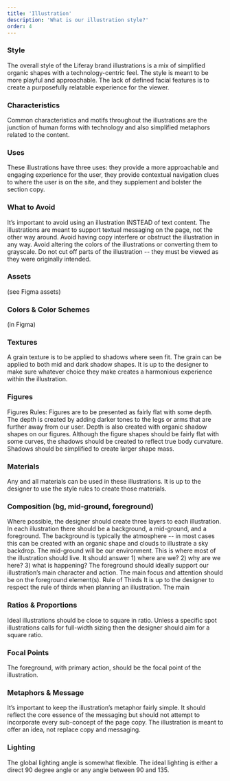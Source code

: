 ```yaml
---
title: 'Illustration'
description: 'What is our illustration style?'
order: 4
---
```


### Style

The overall style of the Liferay brand illustrations is a mix of simplified organic shapes with a technology-centric feel. The style is meant to be more playful and approachable. The lack of defined facial features is to create a purposefully relatable experience for the viewer.

### Characteristics

Common characteristics and motifs throughout the illustrations are the junction of human forms with technology and also simplified metaphors related to the content.

### Uses

These illustrations have three uses: they provide a more approachable and engaging experience for the user, they provide contextual navigation clues to where the user is on the site, and they supplement and bolster the section copy.

### What to Avoid

It’s important to avoid using an illustration INSTEAD of text content. The illustrations are meant to support textual messaging on the page, not the other way around. Avoid having copy interfere or obstruct the illustration in any way. Avoid altering the colors of the illustrations or converting them to grayscale. Do not cut off parts of the illustration -- they must be viewed as they were originally intended.

### Assets

(see Figma assets)

### Colors & Color Schemes

(in Figma)

### Textures

A grain texture is to be applied to shadows where seen fit. The grain can be applied to both mid and dark shadow shapes. It is up to the designer to make sure whatever choice they make creates a harmonious experience within the illustration.

### Figures

Figures Rules: Figures are to be presented as fairly flat with some depth. The depth is created by adding darker tones to the legs or arms that are further away from our user. Depth is also created with organic shadow shapes on our figures. Although the figure shapes should be fairly flat with some curves, the shadows should be created to reflect true body curvature. Shadows should be simplified to create larger shape mass.

### Materials

Any and all materials can be used in these illustrations. It is up to the designer to use the style rules to create those materials.

### Composition (bg, mid-ground, foreground)

Where possible, the designer should create three layers to each illustration. In each illustration there should be a background, a mid-ground, and a foreground. The background is typically the atmosphere -- in most cases this can be created with an organic shape and clouds to illustrate a sky backdrop. The mid-ground will be our environment. This is where most of the illustration should live. It should answer 1) where are we? 2) why are we here? 3) what is happening? The foreground should ideally support our illustration’s main character and action. The main focus and attention should be on the foreground element(s).
Rule of Thirds
It is up to the designer to respect the rule of thirds when planning an illustration. The main

### Ratios & Proportions

Ideal illustrations should be close to square in ratio. Unless a specific spot illustrations calls for full-width sizing then the designer should aim for a square ratio.

### Focal Points

The foreground, with primary action, should be the focal point of the illustration.

### Metaphors & Message

It’s important to keep the illustration’s metaphor fairly simple. It should reflect the core essence of the messaging but should not attempt to incorporate every sub-concept of the page copy. The illustration is meant to offer an idea, not replace copy and messaging.

### Lighting

The global lighting angle is somewhat flexible. The ideal lighting is either a direct 90 degree angle or any angle between 90 and 135.
